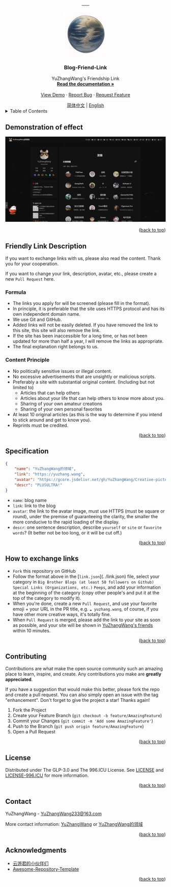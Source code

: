 <a name="readme-top"></a>


<!-- 项目相关的一些图标信息 -->
<div align="center">
  <a href="https://github.com/YuZhangWang/Blog-Friend-Link/graphs/contributors">
        <img src="https://img.shields.io/github/contributors/YuZhangWang/Blog-Friend-Link.svg?style=for-the-badge" alt="">
  </a>
  <a href="https://github.com/YuZhangWang/Blog-Friend-Link/network/members">
        <img src="https://img.shields.io/github/forks/YuZhangWang/Blog-Friend-Link.svg?style=for-the-badge" alt="">
  </a>  
  <a href="https://github.com/YuZhangWang/Blog-Friend-Link/stargazers">
        <img src="https://img.shields.io/github/stars/YuZhangWang/Blog-Friend-Link.svg?style=for-the-badge" alt="">
  </a>  
  <a href="https://github.com/YuZhangWang/Blog-Friend-Link/issues">
        <img src="https://img.shields.io/github/issues/YuZhangWang/Blog-Friend-Link.svg?style=for-the-badge" alt="">
  </a> 
  <a href="https://github.com/YuZhangWang/Blog-Friend-Link/blob/master/LICENSE.txt">
        <img src="https://img.shields.io/github/license/YuZhangWang/Blog-Friend-Link.svg?style=for-the-badge" alt="">
  </a> 
  </a> 
  <a href="https://yuzhang.wang/link">
        <img src="https://img.shields.io/badge/YuZhangWang-passing-success?style=for-the-badge&logo=github" alt="">
  </a> 
  </a> 
  <a href="https://github.com/YuZhangWang/Blog-Friend-Link/blob/master/link.json">
        <img src="https://img.shields.io/badge/links.json-yellow?style=for-the-badge" alt="">
  </a>   
</div>

<!-- 项目图标 -->
<br />
<div align="center">
  <a href="https://github.com/YuZhangWang/Blog-Friend-Link">
    <img src="images/logo.png" alt="Logo" width="140" height="140">
  </a>

<h3 align="center">Blog-Friend-Link</h3>

  <p align="center">
    YuZhangWang's Friendship Link
    <br />
    <a href="https://yuzhang.wang/131-remote-friend-linking/"><strong>Read the documentation »</strong></a>
    <br />
    <br />
    <a href="https://yuzhang.wang/link/">View Demo</a>
    ·
    <a href="https://github.com/YuZhangWang/Blog-Friend-Link/issues">Report Bug</a>
    ·
    <a href="https://github.com/YuZhangWang/Blog-Friend-Link/issues">Request Feature</a>
  </p>
</div>


<div align="center">
<a href="./README.md">简体中文</a> |
<a href="./README-EN.md">English</a>
</div>


<!-- TABLE OF CONTENTS -->
<details>
  <summary>Table of Contents</summary>
  <ol>
    <li>
      <a href="#Demonstration of effect">Demonstration of effect</a>
    </li>
    <li>
      <a href="#Friendly Link Description">Friendly Link Description</a>
      <ul>
        <li><a href="#Formula">Formula</a></li>
        <li><a href="#Content Principle">Content Principle</a></li>
      </ul>
    </li>
    <li><a href="#Specification">Specification</a></li>
    <li><a href="#How to exchange links">How to exchange links</a></li>
    <li><a href="#Contributing">Contributing</a></li>
    <li><a href="#License">License</a></li>
    <li><a href="#Contact">Contact</a></li>
    <li><a href="#Acknowledgments">Acknowledgments</a></li>
  </ol>
</details>



<!-- Demonstration of effect -->
## Demonstration of effect
![product-screenshot](images/screenshot.png)

<p align="right">(<a href="#readme-top">back to top</a>)</p>



<!-- Friendly Link Description -->
## Friendly Link Description

If you want to exchange links with us, please also read the content. Thank you for your cooperation.

If you want to change your link, description, avatar, etc., please create a new `Pull Request` here.

### Formula

- The links you apply for will be screened (please fill in the format).
- In principle, it is preferable that the site uses HTTPS protocol and has its own independent domain name.
- We use Git and GitHub.
- Added links will not be easily deleted. If you have removed the link to this site, this site will also remove the link.
- If the site has been inaccessible for a long time, or has not been updated for more than half a year, I will remove the links as appropriate.
- The final explanation right belongs to us.

### Content Principle

- No politically sensitive issues or illegal content.
- No excessive advertisements that are unsightly or malicious scripts.
- Preferably a site with substantial original content. (Including but not limited to)
  - Articles that can help others
  - Articles about your life that can help others to know more about you.
  - Sharing of your own amateur creations
  - Sharing of your own personal favorites
- At least 10 original articles (as this is the way to determine if you intend to stick around and get to know you).
- Reprints must be credited.

<p align="right">(<a href="#readme-top">back to top</a>)</p>



<!-- Specification EXAMPLES -->
## Specification

``` JSON
{
    "name": "YuZhangWang的领域",
    "link": "https://yuzhang.wang",
    "avatar": "https://gcore.jsdelivr.net/gh/YuZhangWang/Creative-pictures02@master/img/202210171416164.png",
    "descr": "PLUSULTRA!"
}
```

- `name`: blog name
- `link`: link to the blog
- `avatar`: the link to the avatar image, must use HTTPS (must be square or round), under the premise of guaranteeing the clarity, the smaller the more conducive to the rapid loading of the display.
- `descr`: one sentence description, describe `yourself` or `site` or `favorite words`? (It better not be too long, or it will be cut off.)

<p align="right">(<a href="#readme-top">back to top</a>)</p>



<!-- How to exchange links -->
## How to exchange links

- `Fork` this repository on GitHub
- Follow the format above in the [`link.json`](. /link.json) file, select your category in `Big Brother Blogs (at least 50 followers on Github)` `Special Links (Organizations, etc.)` `Peeps`, and add your information at the beginning of the category (copy other people's and put it at the top of the category to modify it).
- When you're done, create a new `Pull Request`, and use your favorite emoji + your URL in the PR title, e.g. `☁️ yuzhang.wang`, of course, if you have other more creative ways, it's totally fine.
- When `Pull Request` is merged, please add the link to your site as soon as possible, and your site will be shown in [YuZhangWang's friends](https://yuzhang.wang/link/) within 10 minutes.

<p align="right">(<a href="#readme-top">back to top</a>)</p>



<!-- CONTRIBUTING -->
## Contributing

Contributions are what make the open source community such an amazing place to learn, inspire, and create. Any contributions you make are **greatly appreciated**.

If you have a suggestion that would make this better, please fork the repo and create a pull request. You can also simply open an issue with the tag "enhancement".
Don't forget to give the project a star! Thanks again!

1. Fork the Project
2. Create your Feature Branch (`git checkout -b feature/AmazingFeature`)
3. Commit your Changes (`git commit -m 'Add some AmazingFeature'`)
4. Push to the Branch (`git push origin feature/AmazingFeature`)
5. Open a Pull Request

<p align="right">(<a href="#readme-top">back to top</a>)</p>



<!-- LICENSE -->
## License

Distributed under The GLP-3.0 and The 996.ICU License. See <a href="./LICENSE">LICENSE</a> and <a href="./LICENSE-996.ICU">LICENSE-996.ICU</a> for more information.

<p align="right">(<a href="#readme-top">back to top</a>)</p>



<!-- CONTACT -->
## Contact

YuZhangWang - YuZhangWang233@163.com

More contact information:
[ YuZhangWang](https://github.com/YuZhangWang) or
[YuZhangWang的领域](https://yuzhang.wang/about)

<p align="right">(<a href="#readme-top">back to top</a>)</p>



<!-- ACKNOWLEDGMENTS -->
## Acknowledgments

* [云游君的小伙伴们](https://github.com/YunYouJun/friends)
* [Awesome-Repository-Template](https://github.com/YuZhangWang/Awesome-Repository-Template)

<p align="right">(<a href="#readme-top">back to top</a>)</p>